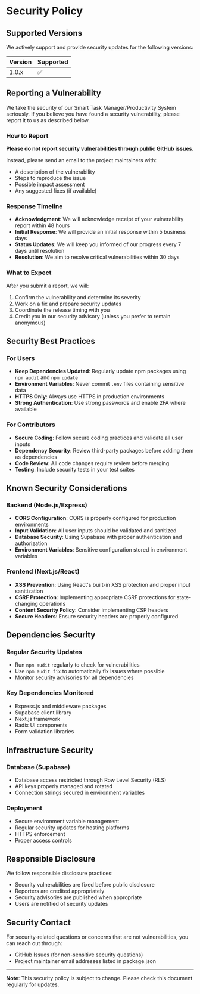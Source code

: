 # Security Policy

## Supported Versions

We actively support and provide security updates for the following versions:

| Version | Supported          |
| ------- | ------------------ |
| 1.0.x   | :white_check_mark: |

## Reporting a Vulnerability

We take the security of our Smart Task Manager/Productivity System seriously. If you believe you have found a security vulnerability, please report it to us as described below.

### How to Report

**Please do not report security vulnerabilities through public GitHub issues.**

Instead, please send an email to the project maintainers with:
- A description of the vulnerability
- Steps to reproduce the issue
- Possible impact assessment
- Any suggested fixes (if available)

### Response Timeline

- **Acknowledgment**: We will acknowledge receipt of your vulnerability report within 48 hours
- **Initial Response**: We will provide an initial response within 5 business days
- **Status Updates**: We will keep you informed of our progress every 7 days until resolution
- **Resolution**: We aim to resolve critical vulnerabilities within 30 days

### What to Expect

After you submit a report, we will:
1. Confirm the vulnerability and determine its severity
2. Work on a fix and prepare security updates
3. Coordinate the release timing with you
4. Credit you in our security advisory (unless you prefer to remain anonymous)

## Security Best Practices

### For Users

- **Keep Dependencies Updated**: Regularly update npm packages using `npm audit` and `npm update`
- **Environment Variables**: Never commit `.env` files containing sensitive data
- **HTTPS Only**: Always use HTTPS in production environments
- **Strong Authentication**: Use strong passwords and enable 2FA where available

### For Contributors

- **Secure Coding**: Follow secure coding practices and validate all user inputs
- **Dependency Security**: Review third-party packages before adding them as dependencies
- **Code Review**: All code changes require review before merging
- **Testing**: Include security tests in your test suites

## Known Security Considerations

### Backend (Node.js/Express)
- **CORS Configuration**: CORS is properly configured for production environments
- **Input Validation**: All user inputs should be validated and sanitized
- **Database Security**: Using Supabase with proper authentication and authorization
- **Environment Variables**: Sensitive configuration stored in environment variables

### Frontend (Next.js/React)
- **XSS Prevention**: Using React's built-in XSS protection and proper input sanitization
- **CSRF Protection**: Implementing appropriate CSRF protections for state-changing operations
- **Content Security Policy**: Consider implementing CSP headers
- **Secure Headers**: Ensure security headers are properly configured

## Dependencies Security

### Regular Security Updates
- Run `npm audit` regularly to check for vulnerabilities
- Use `npm audit fix` to automatically fix issues where possible
- Monitor security advisories for all dependencies

### Key Dependencies Monitored
- Express.js and middleware packages
- Supabase client library
- Next.js framework
- Radix UI components
- Form validation libraries

## Infrastructure Security

### Database (Supabase)
- Database access restricted through Row Level Security (RLS)
- API keys properly managed and rotated
- Connection strings secured in environment variables

### Deployment
- Secure environment variable management
- Regular security updates for hosting platforms
- HTTPS enforcement
- Proper access controls

## Responsible Disclosure

We follow responsible disclosure practices:
- Security vulnerabilities are fixed before public disclosure
- Reporters are credited appropriately
- Security advisories are published when appropriate
- Users are notified of security updates

## Security Contact

For security-related questions or concerns that are not vulnerabilities, you can reach out through:
- GitHub Issues (for non-sensitive security questions)
- Project maintainer email addresses listed in package.json

---

**Note**: This security policy is subject to change. Please check this document regularly for updates.